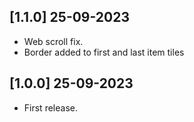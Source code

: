 ## [1.1.0] 25-09-2023
* Web scroll fix.
* Border added to first and last item tiles 

## [1.0.0] 25-09-2023
* First release.